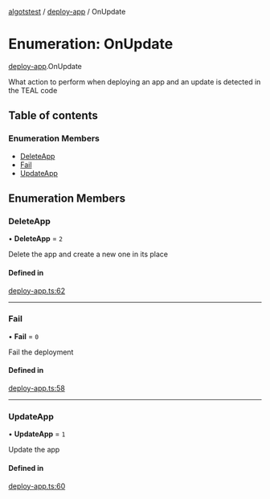 [algotstest](../README.md) / [deploy-app](../modules/deploy_app.md) / OnUpdate

# Enumeration: OnUpdate

[deploy-app](../modules/deploy_app.md).OnUpdate

What action to perform when deploying an app and an update is detected in the TEAL code

## Table of contents

### Enumeration Members

- [DeleteApp](deploy_app.OnUpdate.md#deleteapp)
- [Fail](deploy_app.OnUpdate.md#fail)
- [UpdateApp](deploy_app.OnUpdate.md#updateapp)

## Enumeration Members

### DeleteApp

• **DeleteApp** = ``2``

Delete the app and create a new one in its place

#### Defined in

[deploy-app.ts:62](https://github.com/algorandfoundation/algokit-utils-ts/blob/b75e3eb/src/deploy-app.ts#L62)

___

### Fail

• **Fail** = ``0``

Fail the deployment

#### Defined in

[deploy-app.ts:58](https://github.com/algorandfoundation/algokit-utils-ts/blob/b75e3eb/src/deploy-app.ts#L58)

___

### UpdateApp

• **UpdateApp** = ``1``

Update the app

#### Defined in

[deploy-app.ts:60](https://github.com/algorandfoundation/algokit-utils-ts/blob/b75e3eb/src/deploy-app.ts#L60)
